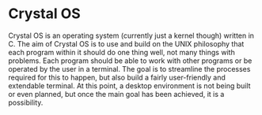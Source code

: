 # Crystal OS

Crystal OS is an operating system (currently just a kernel though) written in C. The aim of Crystal OS is to use and build on the UNIX philosophy that each program within it should do one thing well, not many things with problems. Each program should be able to work with other programs or be operated by the user in a terminal. The goal is to streamline the processes required for this to happen, but also build a fairly user-friendly and extendable terminal. At this point, a desktop environment is not being built or even planned, but once the main goal has been achieved, it is a possibility.